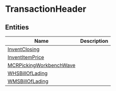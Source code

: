 
# TransactionHeader


## Entities

|Name|Description|
|---|---|
|[InventClosing](InventClosing.cdm.json)||
|[InventItemPrice](InventItemPrice.cdm.json)||
|[MCRPickingWorkbenchWave](MCRPickingWorkbenchWave.cdm.json)||
|[WHSBillOfLading](WHSBillOfLading.cdm.json)||
|[WMSBillOfLading](WMSBillOfLading.cdm.json)||
